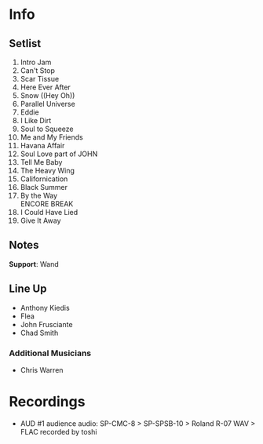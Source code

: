 # Info

## Setlist

1. Intro Jam
2. Can't Stop
3. Scar Tissue
4. Here Ever After
5. Snow ((Hey Oh))
6. Parallel Universe
7. Eddie
8. I Like Dirt
9. Soul to Squeeze
10. Me and My Friends
11. Havana Affair
12. Soul Love part of JOHN
13. Tell Me Baby
14. The Heavy Wing
15. Californication
16. Black Summer
17. By the Way
<br> ENCORE BREAK
18. I Could Have Lied
19. Give It Away

## Notes

**Support**: Wand
 
## Line Up

* Anthony Kiedis
* Flea
* John Frusciante
* Chad Smith

### Additional Musicians

* Chris Warren

# Recordings

* AUD #1 audience audio: SP-CMC-8 > SP-SPSB-10 > Roland R-07 WAV > FLAC recorded by toshi